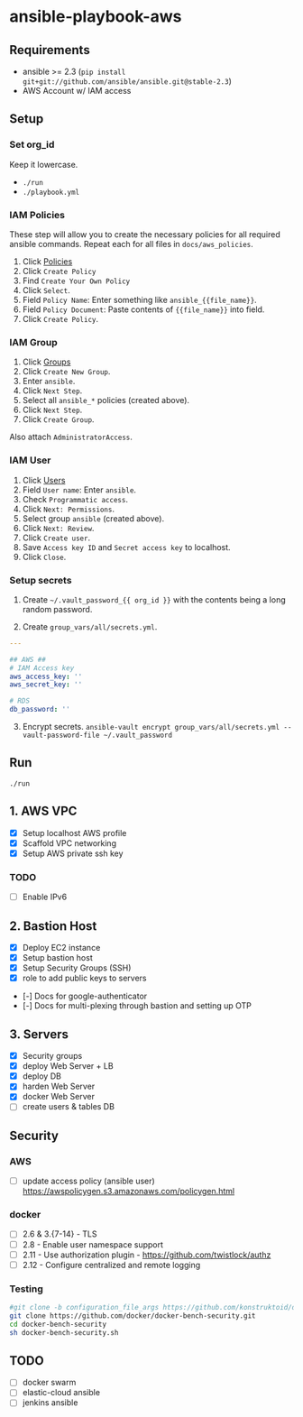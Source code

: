 # ansible-playbook-aws

## Requirements
- ansible >= 2.3 (`pip install git+git://github.com/ansible/ansible.git@stable-2.3`)
- AWS Account w/ IAM access

## Setup

### Set org_id
Keep it lowercase.
- `./run`
- `./playbook.yml`

### IAM Policies
These step will allow you to create the necessary policies for all required ansible commands.
Repeat each for all files in `docs/aws_policies`.

1. Click [Policies](https://console.aws.amazon.com/iam/home#/policies) 
1. Click `Create Policy` 
1. Find `Create Your Own Policy`
1. Click `Select`.
1. Field `Policy Name`: Enter something like `ansible_{{file_name}}`.
1. Field `Policy Document`: Paste contents of `{{file_name}}` into field.
1. Click `Create Policy`.

### IAM Group

1. Click [Groups](https://console.aws.amazon.com/iam/home#/groups) 
1. Click `Create New Group`.
1. Enter `ansible`.
1. Click `Next Step`.
1. Select all `ansible_*` policies (created above).
1. Click `Next Step`.
1. Click `Create Group`.

Also attach `AdministratorAccess`.

### IAM User

1. Click [Users](https://console.aws.amazon.com/iam/home#/users)
1. Field `User name`: Enter `ansible`.
1. Check `Programmatic access`.
1. Click `Next: Permissions`.
1. Select group `ansible` (created above).
1. Click `Next: Review`.
1. Click `Create user`.
1. Save `Access key ID` and `Secret access key` to localhost.
1. Click `Close`.

### Setup secrets
1. Create `~/.vault_password_{{ org_id }}` with the contents being a long random password.

2. Create `group_vars/all/secrets.yml`.

```yml
---

## AWS ##
# IAM Access key
aws_access_key: ''
aws_secret_key: ''

# RDS
db_password: ''
```

3. Encrypt secrets. `ansible-vault encrypt group_vars/all/secrets.yml --vault-password-file ~/.vault_password`

## Run
`./run`

## 1. AWS VPC
- [x] Setup localhost AWS profile
- [x] Scaffold VPC networking
- [x] Setup AWS private ssh key

### TODO
- [ ] Enable IPv6

## 2. Bastion Host
- [x] Deploy EC2 instance
- [x] Setup bastion host
- [x] Setup Security Groups (SSH)
- [x] role to add public keys to servers
- [-] Docs for google-authenticator
- [-] Docs for multi-plexing through bastion and setting up OTP

## 3. Servers
- [x] Security groups
- [x] deploy Web Server + LB
- [x] deploy DB
- [x] harden Web Server
- [x] docker Web Server
- [ ] create users & tables DB

## Security
### AWS
- [ ] update access policy (ansible user) https://awspolicygen.s3.amazonaws.com/policygen.html

### docker
- [ ] 2.6 & 3.{7-14} - TLS
- [ ] 2.8  - Enable user namespace support
- [ ] 2.11 - Use authorization plugin - https://github.com/twistlock/authz
- [ ] 2.12 - Configure centralized and remote logging

### Testing
```bash
#git clone -b configuration_file_args https://github.com/konstruktoid/docker-bench-security.git
git clone https://github.com/docker/docker-bench-security.git
cd docker-bench-security
sh docker-bench-security.sh
```

## TODO
- [ ] docker swarm
- [ ] elastic-cloud ansible
- [ ] jenkins ansible